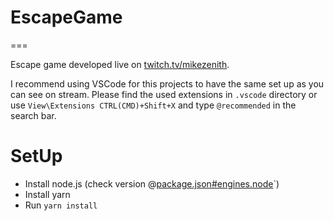 # EscapeGame
===

Escape game developed live on [twitch.tv/mikezenith](https://twitch.tv/mikezenith).

I recommend using VSCode for this projects to have the same set up as you can see on stream. Please find the used extensions in `.vscode` directory or use `View\Extensions CTRL(CMD)+Shift+X` and type `@recommended` in the search bar.

# SetUp

- Install node.js (check version @[package.json#engines.node](https://github.com/mikezenith/escape/blob/master/package.json)`)
- Install yarn
- Run `yarn install`



